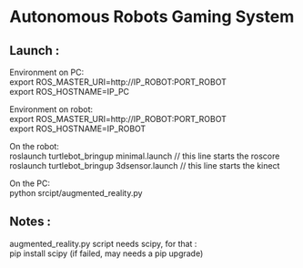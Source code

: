# Autonomous Robots Gaming System

## Launch :
Environment on PC:  
export ROS_MASTER_URI=http://IP_ROBOT:PORT_ROBOT  
export ROS_HOSTNAME=IP_PC  

Environment on robot:  
export ROS_MASTER_URI=http://IP_ROBOT:PORT_ROBOT  
export ROS_HOSTNAME=IP_ROBOT  

On the robot:  
roslaunch turtlebot_bringup minimal.launch // this line starts the roscore  
roslaunch turtlebot_bringup 3dsensor.launch // this line starts the kinect  

On the PC:  
python srcipt/augmented_reality.py

## Notes :
augmented_reality.py script needs scipy, for that :  
pip install scipy (if failed, may needs a pip upgrade)  
